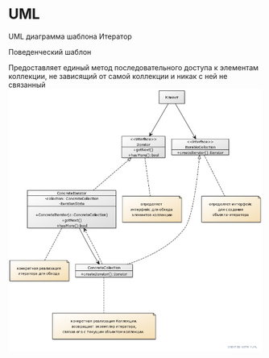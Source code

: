 # UML
UML диаграмма шаблона Итератор

Поведенческий шаблон

Предоставляет единый метод последовательного доступа к элементам коллекции, не зависящий от самой коллекции и никак с ней не связанный
![Иллюстрация к проекту](https://github.com/VeronikaKomissarova/UML/blob/master/771859a3.png)
